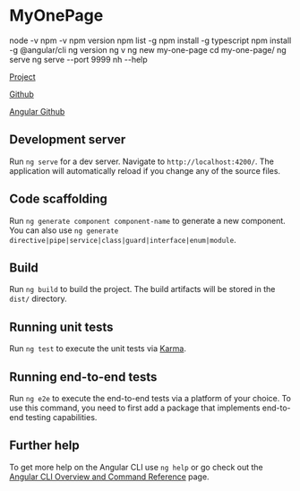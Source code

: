 # MyOnePage

node -v
npm -v
npm version 
npm list -g
npm install -g typescript
npm install -g @angular/cli 
ng version
ng v
ng new my-one-page
cd my-one-page/
ng serve
ng serve --port 9999
nh --help

[Project](http://localhost:4200/)

[Github](https://github.com/dilaracakmakk/my-one-page)

[Angular Github](https://github.com/angular/angular-cli) 





## Development server

Run `ng serve` for a dev server. Navigate to `http://localhost:4200/`. The application will automatically reload if you change any of the source files.

## Code scaffolding

Run `ng generate component component-name` to generate a new component. You can also use `ng generate directive|pipe|service|class|guard|interface|enum|module`.

## Build

Run `ng build` to build the project. The build artifacts will be stored in the `dist/` directory.

## Running unit tests

Run `ng test` to execute the unit tests via [Karma](https://karma-runner.github.io).

## Running end-to-end tests

Run `ng e2e` to execute the end-to-end tests via a platform of your choice. To use this command, you need to first add a package that implements end-to-end testing capabilities.

## Further help

To get more help on the Angular CLI use `ng help` or go check out the [Angular CLI Overview and Command Reference](https://angular.io/cli) page.
